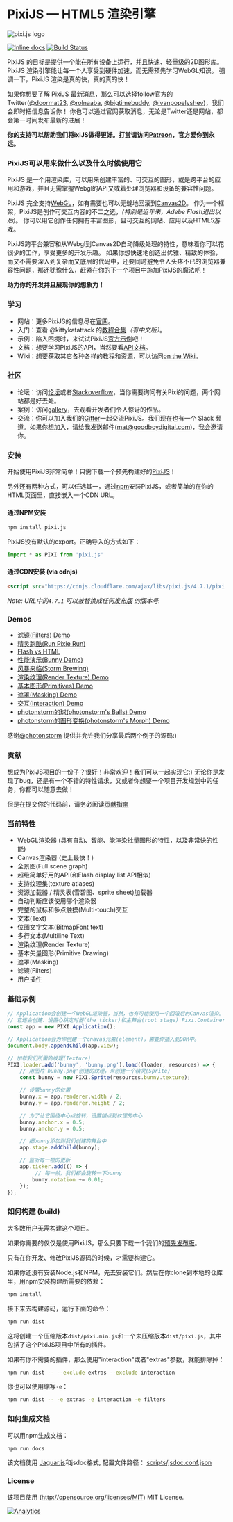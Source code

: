 PixiJS — HTML5 渲染引擎
=============

![pixi.js logo](http://pixijs.download/pixijs-banner.png)

[![Inline docs](http://inch-ci.org/github/pixijs/pixi.js.svg?branch=dev)](http://inch-ci.org/github/pixijs/pixi.js)
[![Build Status](https://travis-ci.org/pixijs/pixi.js.svg?branch=dev)](https://travis-ci.org/pixijs/pixi.js)

PixiJS 的目标是提供一个能在所有设备上运行，并且快速、轻量级的2D图形库。
PixiJS 渲染引擎能让每一个人享受到硬件加速，而无需预先学习WebGL知识。
强调一下，PixiJS 渲染是真的快，真的真的快！

如果你想要了解 PixiJS 最新消息，那么可以选择follow官方的 Twitter([@doormat23](https://twitter.com/doormat23), [@rolnaaba](https://twitter.com/rolnaaba), [@bigtimebuddy](https://twitter.com/bigtimebuddy), [@ivanpopelyshev](https://twitter.com/ivanpopelyshev))，我们会即时把信息告诉你！
你也可以通过官网获取消息，无论是Twitter还是网站，都会第一时间发布最新的进展！

**你的支持可以帮助我们将ixiJS做得更好。打赏请访问[Patreon](https://www.patreon.com/user?u=2384552&ty=h&u=2384552)，官方爱你到永远。**

### PixiJS可以用来做什么以及什么时候使用它

PixiJS 是一个用渲染库，可以用来创建丰富的、可交互的图形，或是跨平台的应用和游戏，并且无需掌握Webgl的API又或着处理浏览器和设备的兼容性问题。

PixiJS 完全支持[WebGL](https://en.wikipedia.org/wiki/WebGL)，如有需要也可以无缝地回滚到[Canvas2D](https://en.wikipedia.org/wiki/Canvas_element)。
作为一个框架，PixiJS是创作可交互内容的不二之选，*(特别是近年来，Adebe Flash退出以后)*。
你可以用它创作任何拥有丰富图形，且可交互的网站、应用以及HTML5游戏。

PixiJS跨平台兼容和从Webgl到Canvas2D自动降级处理的特性，意味着你可以花很少的工作，享受更多的开发乐趣。
如果你想快速地创造出优雅、精致的体验，而又不需要深入到复杂而又底层的代码中，还要同时避免令人头疼不已的浏览器兼容性问题，那还犹豫什么，赶紧在你的下一个项目中施加PixiJS的魔法吧！

**助力你的开发并且展现你的想象力！**

### 学习 ###
- 网站：更多PixiJS的信息尽在[官网](http://www.pixijs.com/)。
- 入门：查看 @kittykatattack 的[教程合集](https://github.com/kittykatattack/learningPixi)*（有中文版）*。
- 示例：陷入困境时，来试试PixiJS[官方示例](http://pixijs.github.io/examples/)吧！
- 文档：想要学习PixiJS的API，当然要看[API文档](https://pixijs.github.io/docs/)。
- Wiki：想要获取其它各种各样的教程和资源，可以访问[on the Wiki](https://github.com/pixijs/pixi.js/wiki)。

### 社区 ###
- 论坛：访问[论坛](http://www.html5gamedevs.com/forum/15-pixijs/)或者[Stackoverflow](http://stackoverflow.com/search?q=pixi.js)，当你需要询问有关Pixi的问题，两个网站都是好去处。
- 案例：访问[gallery](http://www.pixijs.com/gallery)，去观看开发者们令人惊讶的作品。
- 交流：你可以加入我们的[Gitter](https://gitter.im/pixijs/pixi.js)一起交流PixiJS。我们现在也有一个 Slack 频道。如果你想加入，请给我发送邮件(mat@goodboydigital.com)，我会邀请你。

### 安装 ###

开始使用PixiJS非常简单！只需下载一个预先构建好的[PixiJS](https://github.com/pixijs/pixi.js/wiki/FAQs#where-can-i-get-a-build)！

另外还有两种方式，可以任选其一，通过[npm](https://docs.npmjs.com/getting-started/what-is-npm)安装PixiJS，或者简单的在你的HTML页面里，直接嵌入一个CDN URL。

#### 通过NPM安装

```sh
npm install pixi.js
```
PixiJS没有默认的export。正确导入的方式如下：

```js
import * as PIXI from 'pixi.js'
```

#### 通过CDN安装 (via cdnjs)

```html
<script src="https://cdnjs.cloudflare.com/ajax/libs/pixi.js/4.7.1/pixi.min.js"></script>
```

_Note: URL中的`4.7.1` 可以被替换成任何[发布版](https://github.com/pixijs/pixi.js/releases) 的版本号._

### Demos ###

- [滤镜(Filters) Demo](http://pixijs.io/pixi-filters/tools/demo/)
- [精灵跑酷(Run Pixie Run)](http://work.goodboydigital.com/runpixierun/)
- [Flash vs HTML](http://flashvhtml.com)
- [性能演示(Bunny Demo)](http://www.goodboydigital.com/pixijs/bunnymark)
- [风暴来临(Storm Brewing)](http://www.goodboydigital.com/pixijs/storm)
- [渲染纹理(Render Texture) Demo](http://www.goodboydigital.com/pixijs/examples/11)
- [基本图形(Primitives) Demo](http://www.goodboydigital.com/pixijs/examples/13)
- [遮罩(Masking) Demo](http://www.goodboydigital.com/pixijs/examples/14)
- [交互(Interaction) Demo](http://www.goodboydigital.com/pixijs/examples/6)
- [photonstorm的球(photonstorm's Balls) Demo](http://gametest.mobi/pixi/balls)
- [photonstorm的图形变换(photonstorm's Morph) Demo](http://gametest.mobi/pixi/morph)

感谢[@photonstorm](https://twitter.com/photonstorm)
提供并允许我们分享最后两个例子的源码:)

### 贡献 ###

想成为PixiJS项目的一份子？很好！非常欢迎！我们可以一起实现它:)
无论你是发现了bug，还是有一个不错的特性请求，又或者你想要一个项目开发规划中的任务，你都可以随意去做！

但是在提交你的代码前，请务必阅读[贡献指南](.github/CONTRIBUTING.md)

### 当前特性 ###

- WebGL渲染器 (具有自动、智能、能渲染批量图形的特性，以及非常快的性能)
- Canvas渲染器 (史上最快！)
- 全景图(Full scene graph)
- 超级简单好用的API(和Flash display list API相似)
- 支持纹理集(texture atlases)
- 资源加载器 / 精灵表(雪碧图、sprite sheet)加载器
- 自动判断应该使用哪个渲染器
- 完整的鼠标和多点触摸(Multi-touch)交互
- 文本(Text)
- 位图文字文本(BitmapFont text)
- 多行文本(Multiline Text)
- 渲染纹理(Render Texture)
- 基本矢量图形(Primitive Drawing)
- 遮罩(Masking)
- 滤镜(Filters)
- [用户插件](https://github.com/pixijs/pixi.js/wiki/v3-Pixi-Plugins)

### 基础示例 ###

```js
// Application会创建一个WebGL渲染器，当然，也有可能使用一个回滚后的Canvas渲染。
// 它还会创建、设置心跳定时器(the ticker)和主舞台(root stage) Pixi.Container
const app = new PIXI.Application();

// Application会为你创建一个cnavas元素(element)，需要你插入到DOM中。
document.body.appendChild(app.view);

// 加载我们所需的纹理(Texture)
PIXI.loader.add('bunny', 'bunny.png').load((loader, resources) => {
    // 用图片'bunny.png'创建的纹理，来创建一个精灵(Sprite)
    const bunny = new PIXI.Sprite(resources.bunny.texture);

    // 设置bunny的位置
    bunny.x = app.renderer.width / 2;
    bunny.y = app.renderer.height / 2;

    // 为了让它围绕中心点旋转，设置锚点到纹理的中心
    bunny.anchor.x = 0.5;
    bunny.anchor.y = 0.5;

    // 把bunny添加到我们创建的舞台中
    app.stage.addChild(bunny);

    // 监听每一帧的更新
    app.ticker.add(() => {
         // 每一帧，我们都会旋转一下bunny
        bunny.rotation += 0.01;
    });
});
```

### 如何构建 (build) ###

大多数用户无需构建这个项目。

如果你需要的仅仅是使用PixiJS，那么只要下载一个我们的[预先发布版](https://github.com/pixijs/pixi.js/releases)。

只有在你开发、修改PixiJS源码的时候，才需要构建它。

如果你还没有安装Node.js和NPM，先去安装它们。然后在你clone到本地的仓库里，用npm安装构建所需要的依赖：


```sh
npm install
```

接下来去构建源码，运行下面的命令：

```sh
npm run dist
```

这将创建一个压缩版本`dist/pixi.min.js`和一个未压缩版本`dist/pixi.js`，其中包括了这个PixiJS项目中所有的插件。

如果有你不需要的插件，那么使用"interaction"或者"extras"参数，就能排除掉：

```sh
npm run dist -- --exclude extras --exclude interaction
```

你也可以使用缩写`-e`：

```sh
npm run dist -- -e extras -e interaction -e filters
```

### 如何生成文档  ###

可以用npm生成文档：

```sh
npm run docs
```

该文档使用 [Jaguar.js](https://github.com/pixijs/jaguarjs-jsdoc)和jsdoc格式, 配置文件路径： [scripts/jsdoc.conf.json](scripts/jsdoc.conf.json)

### License ###

该项目使用 (http://opensource.org/licenses/MIT) MIT License.

[![Analytics](https://ga-beacon.appspot.com/UA-39213431-2/pixi.js/index)](https://github.com/igrigorik/ga-beacon)